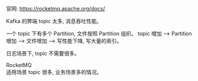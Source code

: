 

官网: https://rocketmq.apache.org/docs/


Kafka 的弊端
topic 太多, 消息吞吐性能。

一个 topic 下有多个 Partition, 文件按照 Partition 组织。
topic 增加 --> Partition 增加 --> 文件增加 --> 写性能下降, 写大量的索引。

日志场景下, topic 不需要很多。


RocketMQ   
适用场景 topic 很多, 业务场景多的情况。